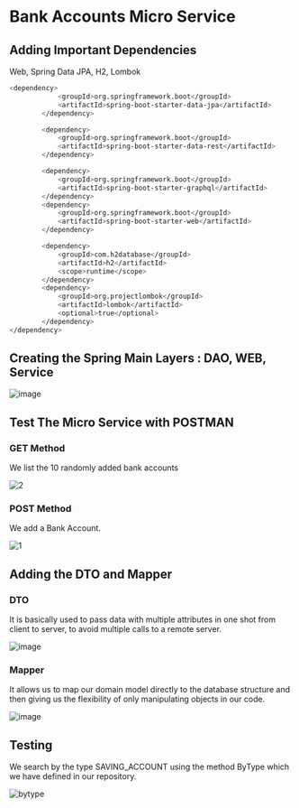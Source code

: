 # Bank Accounts Micro Service


## Adding Important Dependencies
Web, Spring Data JPA, H2, Lombok

```bash
<dependency>
            <groupId>org.springframework.boot</groupId>
            <artifactId>spring-boot-starter-data-jpa</artifactId>
        </dependency>

        <dependency>
            <groupId>org.springframework.boot</groupId>
            <artifactId>spring-boot-starter-data-rest</artifactId>
        </dependency>

        <dependency>
            <groupId>org.springframework.boot</groupId>
            <artifactId>spring-boot-starter-graphql</artifactId>
        </dependency>
        <dependency>
            <groupId>org.springframework.boot</groupId>
            <artifactId>spring-boot-starter-web</artifactId>
        </dependency>

        <dependency>
            <groupId>com.h2database</groupId>
            <artifactId>h2</artifactId>
            <scope>runtime</scope>
        </dependency>
        <dependency>
            <groupId>org.projectlombok</groupId>
            <artifactId>lombok</artifactId>
            <optional>true</optional>
        </dependency>
</dependency> 
```


## Creating the Spring Main Layers : DAO, WEB, Service

![image](https://user-images.githubusercontent.com/122738653/230724827-4b93472a-9026-4880-b53b-93e0072bf7a2.png)


## Test The Micro Service with POSTMAN 

### GET Method 
We list the 10 randomly added bank accounts

![2](https://user-images.githubusercontent.com/122738653/230725113-58181739-4dfc-46c9-b3d3-1b4a7f5c078a.png)


### POST Method 
We add a Bank Account.

![1](https://user-images.githubusercontent.com/122738653/230725085-e61acb7e-5bfa-4687-b85f-27dec751913a.png)


## Adding the DTO and Mapper 

### DTO  
It is basically used to pass data with multiple attributes in one shot from client to server, to avoid multiple calls to a remote server.

![image](https://user-images.githubusercontent.com/122738653/230725383-6000e754-bdd9-4aff-8688-f2ffbf7ca296.png)

### Mapper  
It allows us to map our domain model directly to the database structure and then giving us the flexibility of only manipulating objects in our code.

![image](https://user-images.githubusercontent.com/122738653/230725795-7844180e-fbff-40c7-be67-7775fee0f100.png)

## Testing 
We search by the type SAVING_ACCOUNT using the method ByType which we have defined in our repository.

![bytype](https://user-images.githubusercontent.com/122738653/230725905-6d3c5f7e-96f7-468a-8af1-53a8808c74aa.png)

